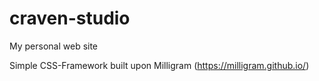 # craven-studio
My personal web site

Simple CSS-Framework built upon Milligram (https://milligram.github.io/)
